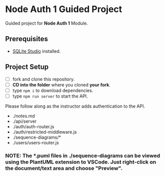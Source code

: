 # Node Auth 1 Guided Project

Guided project for **Node Auth 1** Module.

## Prerequisites

- [SQLite Studio](https://sqlitestudio.pl/index.rvt?act=download) installed.

## Project Setup

- [ ] fork and clone this repository.
- [ ] **CD into the folder** where you cloned **your fork**.
- [ ] type `npm i` to download dependencies.
- [ ] type `npm run server` to start the API.

Please follow along as the instructor adds authentication to the API.

- ./notes.md
- ./api/server
- ./auth/auth-router.js
- ./auth/restricted-middleware.js
- ./sequence-diagrams/*
- ./users/users-router.js

### NOTE: The *.puml files in ./sequence-diagrams can be viewed using the PlantUML extension to VSCode. Just right-click on the document/text area and choose "Preview".